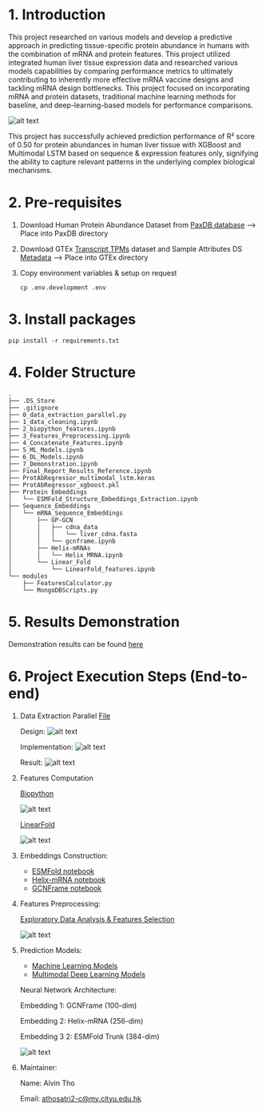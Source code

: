# 1. Introduction

This project researched on various models and develop a predictive approach in predicting tissue-specific protein abundance in humans with the combination of mRNA and protein features. This project utilized integrated human liver tissue expression data and researched various models capabilities by comparing performance metrics to ultimately contributing to inherently more effective mRNA vaccine designs and tackling mRNA design bottlenecks. This project focused on incorporating mRNA and protein datasets, traditional machine learning methods for baseline, and deep-learning-based models for performance comparisons.

![alt text](images/multimodal-fusion-system-design.png)

This project has successfully achieved prediction performance of R² score of 0.50 for protein abundances in human liver tissue with XGBoost and Multimodal LSTM based on sequence & expression features only, signifying the ability to capture relevant patterns in the underlying complex biological mechanisms.


# 2. Pre-requisites

1. Download Human Protein Abundance Dataset from [PaxDB database](https://pax-db.org/downloads/5.0/datasets/9606/9606-LIVER-integrated.txt) --> Place into PaxDB directory
2. Download GTEx [Transcript TPMs](https://www.gtexportal.org/home/downloads/adult-gtex/bulk_tissue_expression) dataset and Sample Attributes DS [Metadata](https://www.gtexportal.org/home/downloads/adult-gtex/metadata) --> Place into GTEx directory
3. Copy environment variables & setup on request

    `cp .env.development .env`

# 3. Install packages
```
pip install -r requirements.txt
```

# 4. Folder Structure
```
.
├── .DS_Store
├── .gitignore
├── 0_data_extraction_parallel.py
├── 1_data_cleaning.ipynb
├── 2_biopython_features.ipynb
├── 3_Features_Preprocessing.ipynb
├── 4_Concatenate_Features.ipynb
├── 5_ML_Models.ipynb
├── 6_DL_Models.ipynb
├── 7_Demonstration.ipynb
├── Final_Report_Results_Reference.ipynb
├── ProtAbRegressor_multimodal_lstm.keras
├── ProtAbRegressor_xgboost.pkl
├── Protein Embeddings
│   └── ESMFold_Structure_Embeddings_Extraction.ipynb
├── Sequence_Embeddings
│   └── mRNA_Sequence_Embeddings
│       ├── GP-GCN
│       │   ├── cdna_data
│       │   │   └── liver_cdna.fasta
│       │   └── gcnframe.ipynb
│       ├── Helix-mRNAs
│       │   └── Helix_MRNA.ipynb
│       └── Linear_Fold
│           └── LinearFold_features.ipynb
└── modules
    ├── FeaturesCalculator.py
    └── MongoDBScripts.py
```

# 5. Results Demonstration

Demonstration results can be found [here](7_Demonstration.ipynb)


# 6. Project Execution Steps (End-to-end)

1. Data Extraction Parallel [File](0_data_extraction_parallel.py)

    Design:
    ![alt text](images/data-collection-pipeline-design.png)

    Implementation: 
    ![alt text](images/data-collection-implementation.png)

    Result: 
    ![alt text](images/data-collection-processing.png)

2. Features Computation 
    
    [Biopython](2_biopython_features.ipynb)

    ![alt text](images/biopython-class.png)

    [LinearFold](Sequence_Embeddings/mRNA_Sequence_Embeddings/Linear_Fold/LinearFold_features.ipynb)

    ![alt text](images/linearfold-sequence-diagram.png)

3. Embeddings Construction:

    - [ESMFold notebook](Protein%20Embeddings/ESMFold_Structure_Embeddings_Extraction.ipynb)
    - [Helix-mRNA notebook](Sequence_Embeddings/mRNA_Sequence_Embeddings/Helix-mRNA/Helix_MRNA.ipynb)
    - [GCNFrame notebook](Sequence_Embeddings/mRNA_Sequence_Embeddings/GP-GCN/gcnframe.ipynb)

4. Features Preprocessing:

    [Exploratory Data Analysis & Features Selection](3_Features_Preprocessing.ipynb)

    ![alt text](images/top-features-heatmap.png)

5. Prediction Models:

    - [Machine Learning Models](5_ML_Models.ipynb)
    - [Multimodal Deep Learning Models](6_DL_Models.ipynb)

    Neural Network Architecture:

    Embedding 1: GCNFrame (100-dim)

    Embedding 2: Helix-mRNA (256-dim)

    Embedding 3 2: ESMFold Trunk (384-dim)

    ![alt text](images/multimodal_lstm.png)

6. Maintainer:

    Name: Alvin Tho

    Email: athosatri2-c@my.cityu.edu.hk
